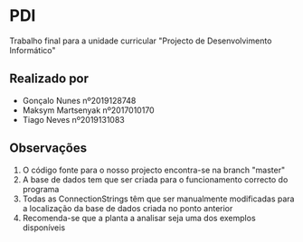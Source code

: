 # PDI
Trabalho final para a unidade curricular "Projecto de Desenvolvimento Informático"

## Realizado por
- Gonçalo Nunes nº2019128748
- Maksym Martsenyak nº2017010170
- Tiago Neves nº2019131083

## Observações
1. O código fonte para o nosso projecto encontra-se na branch "master"
2. A base de dados tem que ser criada para o funcionamento correcto do programa
3. Todas as ConnectionStrings têm que ser manualmente modificadas para a localização da base de dados criada no ponto anterior
4. Recomenda-se que a planta a analisar seja uma dos exemplos disponíveis

